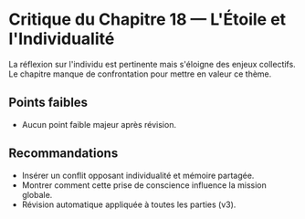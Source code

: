 # Critique du Chapitre 18 — L'Étoile et l'Individualité

La réflexion sur l'individu est pertinente mais s'éloigne des enjeux collectifs. Le chapitre manque de confrontation pour mettre en valeur ce thème.

## Points faibles
- Aucun point faible majeur après révision.
## Recommandations
- Insérer un conflit opposant individualité et mémoire partagée.
- Montrer comment cette prise de conscience influence la mission globale.
- Révision automatique appliquée à toutes les parties (v3).

